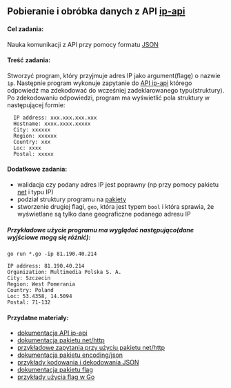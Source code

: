 ## Pobieranie i obróbka danych z API [ip-api](http://ip-api.com)
 
#### Cel zadania: 
  Nauka komunikacji z API przy pomocy formatu [JSON](https://www.json.org/)

#### Treść zadania:
  Stworzyć program, który przyjmuje adres IP jako argument(flagę) o nazwie `ip`. 
  Następnie program wykonuje zapytanie do [API ip-api](http://ip-api.com/docs/api:json) którego odpowiedź ma zdekodować do wcześniej zadeklarowanego typu(struktury).
  Po zdekodowaniu odpowiedzi, program ma wyświetlić pola struktury w następującej formie:
  ```
    IP address: xxx.xxx.xxx.xxx
    Hostname: xxxx.xxxx.xxxxx
    City: xxxxxx
    Region: xxxxxx
    Country: xxx
    Loc: xxxx
    Postal: xxxxx
  ```

#### Dodatkowe zadania:
  - walidacja czy podany adres IP jest poprawny (np przy pomocy pakietu [net](https://golang.org/pkg/net/) i typu IP)
  - podział struktury programu na [pakiety](https://www.golang-book.com/books/intro/11)  
  - stworzenie drugiej flagi, `geo`, która jest typem `bool` i która sprawia, że wyświetlane są tylko dane geograficzne podanego adresu IP

##### Przykładowe użycie programu ma wyglądać następująco(dane wyjściowe mogą się różnić):
  ```
  go run *.go -ip 81.190.40.214

  IP address: 81.190.40.214
  Organization: Multimedia Polska S. A.
  City: Szczecin
  Region: West Pomerania
  Country: Poland
  Loc: 53.4358, 14.5094
  Postal: 71-132
  ```

#### Przydatne materiały:
  - [dokumentacja API ip-api](http://ip-api.com/docs/api:json)
  - [dokumentacja pakietu net/http](https://golang.org/pkg/net/http/)
  - [przykładowe zapytania przy użyciu pakietu net/http](https://dlintw.github.io/gobyexample/public/http-client.html)
  - [dokumentacja pakietu encoding/json](https://golang.org/pkg/encoding/json/)
  - [przykłady kodowania i dekodowania JSON](https://gobyexample.com/json)
  - [dokumentacja pakietu flag](https://golang.org/pkg/flag/)
  - [przykłady użycia flag w Go](https://gobyexample.com/command-line-flags)
